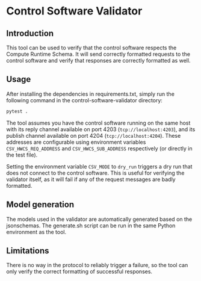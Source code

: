 # Control Software Validator

## Introduction

This tool can be used to verify that the control software respects the Compute Runtime Schema.
It will send correctly formatted requests to the control software and verify that responses are correctly formatted as well.

## Usage

After installing the dependencies in requirements.txt,
simply run the following command in the control-software-validator directory:

```bash
pytest .
```

The tool assumes you have the control software running on the same host with its reply channel
available on port 4203 (`tcp://localhost:4203`), and its publish channel available on port 4204 (`tcp://localhost:4204`).
These addresses are configurable using environment variables `CSV_HWCS_REQ_ADDRESS` and `CSV_HWCS_SUB_ADDRESS`
respectively (or directly in the test file).

Setting the environment variable `CSV_MODE` to `dry_run` triggers a dry run that does not connect to the control software.
This is useful for verifying the validator itself, as it will fail if any of the request messages are badly formatted.

## Model generation

The models used in the validator are automatically generated based on the jsonschemas. The generate.sh script can be run
in the same Python environment as the tool.

## Limitations

There is no way in the protocol to reliably trigger a failure, so the tool can only verify the
correct formatting of successful responses.
